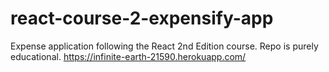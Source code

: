 # react-course-2-expensify-app
Expense application following the React 2nd Edition course. Repo is purely educational.
https://infinite-earth-21590.herokuapp.com/
